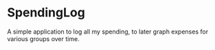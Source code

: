 # SpendingLog
A simple application to log all my spending, to later graph expenses for various groups over time.
